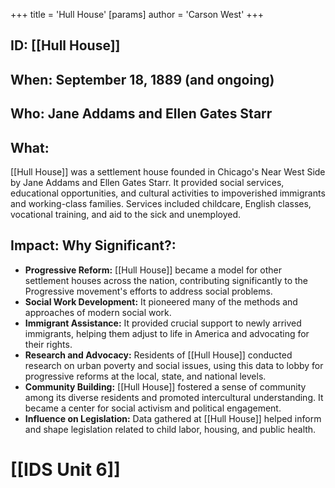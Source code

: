 +++
 title = 'Hull House'
[params]
	author = 'Carson West'
+++
## ID: [[Hull House]]

## When: September 18, 1889 (and ongoing)

## Who: Jane Addams and Ellen Gates Starr

## What:

[[Hull House]] was a settlement house founded in Chicago's Near West Side by Jane Addams and Ellen Gates Starr.  It provided social services, educational opportunities, and cultural activities to impoverished immigrants and working-class families.  Services included childcare, English classes, vocational training, and aid to the sick and unemployed.

## Impact: Why Significant?:
* **Progressive Reform:** [[Hull House]] became a model for other settlement houses across the nation, contributing significantly to the Progressive movement's efforts to address social problems.
* **Social Work Development:** It pioneered many of the methods and approaches of modern social work.
* **Immigrant Assistance:** It provided crucial support to newly arrived immigrants, helping them adjust to life in America and advocating for their rights.
* **Research and Advocacy:** Residents of [[Hull House]] conducted research on urban poverty and social issues, using this data to lobby for progressive reforms at the local, state, and national levels.
* **Community Building:** [[Hull House]] fostered a sense of community among its diverse residents and promoted intercultural understanding.  It became a center for social activism and political engagement.
* **Influence on Legislation:** Data gathered at [[Hull House]] helped inform and shape legislation related to child labor, housing, and public health.

# [[IDS Unit 6]]